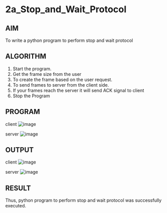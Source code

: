 # 2a_Stop_and_Wait_Protocol
## AIM 
To write a python program to perform stop and wait protocol
## ALGORITHM
1. Start the program.
2. Get the frame size from the user
3. To create the frame based on the user request.
4. To send frames to server from the client side.
5. If your frames reach the server it will send ACK signal to client
6. Stop the Program
## PROGRAM
client
![image](https://github.com/user-attachments/assets/4749d799-84fd-4851-90c7-e8e872414b44)

server
![image](https://github.com/user-attachments/assets/0cd41750-8205-4077-b032-cd9f7e1abb16)


## OUTPUT
client
![image](https://github.com/user-attachments/assets/667771f4-9f4c-4de7-89ab-a3d9deddb5f9)

server
![image](https://github.com/user-attachments/assets/99254734-841d-418c-9d24-4f47d2eb06f4)


## RESULT
Thus, python program to perform stop and wait protocol was successfully executed.
